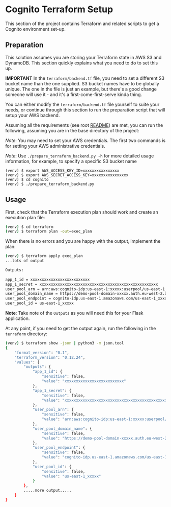 # Cognito Terraform Setup

This section of the project contains Terraform and related scripts to get a Cognito environment set-up.

## Preparation

This solution assumes you are storing your Terraform state in AWS S3 and DynamoDB. This section quickly explains what you need to do to set this up.

__IMPORTANT__ In the `terraform/backend.tf` file, you need to set a different S3 bucket name than the one supplied. S3 bucket names have to be globally unique. The one in the file is just an example, but there's a good change someone will use it - and it's a first-come-first-serve kinda thing.

You can either modify the `terraform/backend.tf` file yourself to suite your needs, or continue through this section to run the preparation script that will setup your AWS backend.

Assuming all the requirements (see root [README](../README.md)) are met, you can run the following, assuming you are in the base directory of the project:

_Note_: You may need to set your AWS credentials. The first two commands is for setting your AWS administrative credentials.

_Note_: Use `./prepare_terraform_backend.py -h` for more detailed usage information, for example, to specify a specific S3 bucket name

```
(venv) $ export AWS_ACCESS_KEY_ID=xxxxxxxxxxxxxxxx
(venv) $ export AWS_SECRET_ACCESS_KEY=xxxxxxxxxxxxxxxx
(venv) $ cd cognito
(venv) $ ./prepare_terraform_backend.py 
```

## Usage

First, check that the Terraform execution plan should work and create an execution plan file:

```bash
(venv) $ cd terraform
(venv) $ terraform plan -out=exec_plan
```

When there is no errors and you are happy with the output, implement the plan:

```bash
(venv) $ terraform apply exec_plan
...lots of output

Outputs:
           
app_1_id = xxxxxxxxxxxxxxxxxxxxxxxxxx
app_1_secret = xxxxxxxxxxxxxxxxxxxxxxxxxxxxxxxxxxxxxxxxxxxxxxxxxxxx
user_pool_arn = arn:aws:cognito-idp:us-east-1:xxxxx:userpool/us-east-1_xxxxx
user_pool_domain_name = https://demo-pool-domain-xxxxx.auth.eu-west-2.amazoncognito.com
user_pool_endpoint = cognito-idp.us-east-1.amazonaws.com/us-east-1_xxxxx
user_pool_id = us-east-1_xxxxx
```

__Note__: Take note of the `Outputs` as you will need this for your Flask application.

At any point, if you need to get the output again, run the following in the `terraform` directory:

```bash
(venv) $ terraform show -json | python3 -m json.tool 
{
    "format_version": "0.1",
    "terraform_version": "0.12.24",
    "values": {
        "outputs": {
            "app_1_id": {
                "sensitive": false,
                "value": "xxxxxxxxxxxxxxxxxxxxxxxxxx"
            },
            "app_1_secret": {
                "sensitive": false,
                "value": "xxxxxxxxxxxxxxxxxxxxxxxxxxxxxxxxxxxxxxxxxxxxxxxxxxxx"
            },
            "user_pool_arn": {
                "sensitive": false,
                "value": "arn:aws:cognito-idp:us-east-1:xxxxx:userpool/us-east-1_xxxxx"
            },
            "user_pool_domain_name": {
                "sensitive": false,
                "value": "https://demo-pool-domain-xxxxx.auth.eu-west-2.amazoncognito.com"
            },
            "user_pool_endpoint": {
                "sensitive": false,
                "value": "cognito-idp.us-east-1.amazonaws.com/us-east-1_xxxxx"
            },
            "user_pool_id": {
                "sensitive": false,
                "value": "us-east-1_xxxxx"
            }
        },
        .....more output.....
    }
}
```
